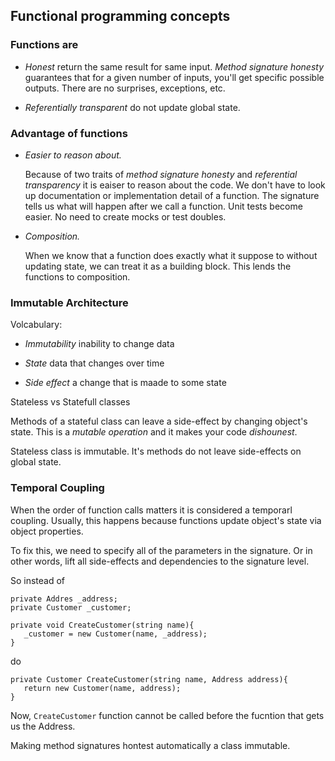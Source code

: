 ## Functional programming concepts

### Functions are

- *Honest* return the same result for same input.  *Method signature honesty* guarantees that for a given number of inputs, you'll get specific possible outputs. There are no surprises, exceptions, etc.

- *Referentially transparent*  do not update global state. 


### Advantage of functions

- *Easier to reason about.* 

   Because of two traits of *method signature honesty* and *referential transparency* it is eaiser to reason about the code. We don't have to look up documentation or implementation detail of a function. The signature tells us what will happen after we call a function. Unit tests become easier. No need to create mocks or test doubles. 

- *Composition.*

    When we know that a function does exactly what it suppose to without updating state, we can treat it as a building block.  This lends the functions to composition. 


### Immutable Architecture

Volcabulary:

- *Immutability* inability to change data

- *State* data that changes over time

- *Side effect* a change that is maade to some state

Stateless vs Statefull classes

Methods of a stateful class can leave a side-effect by changing object's state.  This is a *mutable operation* and it makes your code *dishounest*. 


Stateless class is immutable. It's methods do not leave side-effects on global state. 

### Temporal Coupling

When the order of function calls matters it is considered a temporarl coupling.  Usually, this happens because functions update object's state via object properties. 

To fix this, we need to specify all of the parameters in the signature. Or in other words, lift all side-effects and dependencies to the signature level. 


So instead of 

``` 
private Addres _address;
private Customer _customer;

private void CreateCustomer(string name){
   _customer = new Customer(name, _address);
}
```

do 

```
private Customer CreateCustomer(string name, Address address){
   return new Customer(name, address);
}
```

Now, `CreateCustomer` function cannot be called before the fucntion that gets us the Address. 

Making method signatures hontest automatically a class immutable. 






